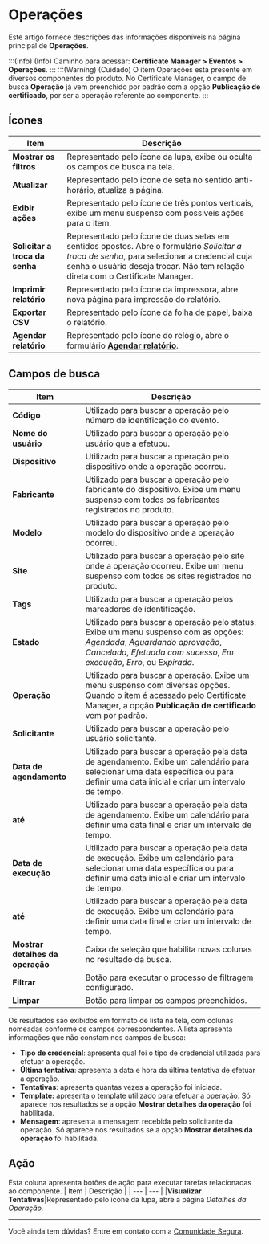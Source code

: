 # Operações

Este artigo fornece descrições das informações disponíveis na página principal de **Operações**.

:::(Info) (Info)
Caminho para acessar: **Certificate Manager > Eventos > Operações**.
:::
:::(Warning) (Cuidado)
O item Operações está presente em diversos componentes do produto. No Certificate Manager, o campo de busca **Operação** já vem preenchido por padrão com a opção **Publicação de certificado**, por ser a operação referente ao componente. 
:::

## Ícones
| Item | Descrição |
| --- | --- |
|**Mostrar os filtros**|Representado pelo ícone da lupa, exibe ou oculta os campos de busca na tela.|
|**Atualizar**|Representado pelo ícone de seta no sentido anti-horário, atualiza a página.|
|**Exibir ações**|Representado pelo ícone de três pontos verticais, exibe um menu suspenso com possíveis ações para o item.|
|**Solicitar a troca da senha**|Representado pelo ícone de duas setas em sentidos opostos. Abre o formulário *Solicitar a troca de senha*, para selecionar a credencial cuja senha o usuário deseja trocar. Não tem relação direta com o Certificate Manager.
|**Imprimir relatório**|Representado pelo ícone da impressora, abre nova página para impressão do relatório.|
|**Exportar CSV**|Representado pelo ícone da folha de papel, baixa o relatório.|
|**Agendar relatório**|Representado pelo ícone do relógio, abre o formulário **[Agendar relatório](/v4/docs/pt/general-information-how-to-issue-download-and-schedule-device-reports)**.|

## Campos de busca

| Item | Descrição |
| --- | --- |
|**Código**|Utilizado para buscar a operação pelo número de identificação do evento.
|**Nome do usuário**|Utilizado para buscar a operação pelo usuário que a efetuou.
|**Dispositivo**|Utilizado para buscar a operação pelo dispositivo onde a operação ocorreu.
|**Fabricante**|Utilizado para buscar a operação pelo fabricante do dispositivo. Exibe um menu suspenso com todos os fabricantes registrados no produto.
|**Modelo**|Utilizado para buscar a operação pelo modelo do dispositivo onde a operação ocorreu.
|**Site**|Utilizado para buscar a operação pelo site onde a operação ocorreu. Exibe um menu suspenso com todos os sites registrados no produto.
|**Tags**|Utilizado para buscar a operação pelos marcadores de identificação.
|**Estado**|Utilizado para buscar a operação pelo status. Exibe um menu suspenso com as opções: *Agendada*, *Aguardando aprovação*, *Cancelada*, *Efetuada com sucesso*, *Em execução*, *Erro*, ou *Expirada*. 
|**Operação**|Utilizado para buscar a operação. Exibe um menu suspenso com diversas opções. Quando o item é acessado pelo Certificate Manager, a opção **Publicação de certificado** vem por padrão.  
|**Solicitante**|Utilizado para buscar a operação pelo usuário solicitante.
|**Data de agendamento**|Utilizado para buscar a operação pela data de agendamento. Exibe um calendário para selecionar uma data específica ou para definir uma data inicial e criar um intervalo de tempo.
|**até**|Utilizado para buscar a operação pela data de agendamento. Exibe um calendário para definir uma data final e criar um intervalo de tempo.
|**Data de execução**|Utilizado para buscar a operação pela data de execução. Exibe um calendário para selecionar uma data específica ou para definir uma data inicial e criar um intervalo de tempo.
|**até**|Utilizado para buscar a operação pela data de execução. Exibe um calendário para definir uma data final e criar um intervalo de tempo.
|**Mostrar detalhes da operação**|Caixa de seleção que habilita novas colunas no resultado da busca. 
|**Filtrar**|Botão para executar o processo de filtragem configurado.|
|**Limpar**|Botão para limpar os campos preenchidos.|

Os resultados são exibidos em formato de lista na tela, com colunas nomeadas conforme os campos correspondentes. A lista apresenta informações que não constam nos campos de busca:

* **Tipo de credencial**: apresenta qual foi o tipo de credencial utilizada para efetuar a operação.
* **Última tentativa**: apresenta a data e hora da última tentativa de efetuar a operação.
* **Tentativas**: apresenta quantas vezes a operação foi iniciada.
* **Template:** apresenta o template utilizado para efetuar a operação. Só aparece nos resultados se a opção **Mostrar detalhes da operação** foi habilitada.
* **Mensagem**: apresenta a mensagem recebida pelo solicitante da operação. Só aparece nos resultados se a opção **Mostrar detalhes da operação** foi habilitada.

## Ação
Esta coluna apresenta botões de ação para executar tarefas relacionadas ao componente.
| Item | Descrição |
| --- | --- |
|**Visualizar Tentativas**|Representado pelo ícone da lupa, abre a página *Detalhes da Operação.*
***
Você ainda tem dúvidas? Entre em contato com a [Comunidade Segura](https://community.Segura.io/).
